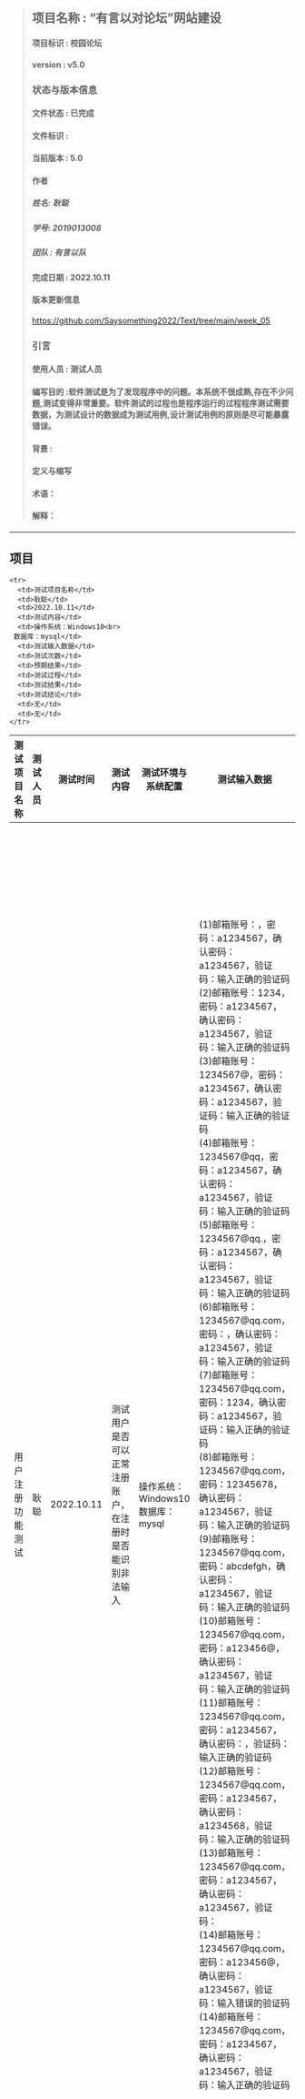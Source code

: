 
> ## 项目名称 : “有言以对论坛”网站建设
> #### 项目标识 : 校园论坛
> #### version : v5.0
> ### 状态与版本信息
> #### 文件状态 : 已完成
> #### 文件标识 : 
> #### 当前版本 : 5.0 
> #### 作者
> ##### 姓名: 耿聪
> ##### 学号: 2019013008
> ##### 团队 : 有言以队
> #### 完成日期 : 2022.10.11
> #### 版本更新信息
> https://github.com/Saysomething2022/Text/tree/main/week_05
> ### 引言
> #### 使用人员 : 测试人员
> #### 编写目的 :软件测试是为了发现程序中的问题。本系统不很成熟,存在不少问题,测试变得非常重要。软件测试的过程也是程序运行的过程程序测试需要数据，为测试设计的数据成为测试用例,设计测试用例的原则是尽可能暴露错误。 
> #### 背景 : 
> #### 定义与缩写
> #### 术语：
> #### 解释：
***
## 项目

<table>
  <thead>
    <tr>
      <th>测试项目名称</th>
      <th>测试人员</th>
      <th>测试时间</th>
      <th>测试内容</th>
      <th>测试环境与系统配置</th>
      <th>测试输入数据</th>
      <th>测试次数</th>
      <th>预期结果</th>
      <th>测试过程</th>
      <th>测试结果</th>
      <th>测试结论</th>
      <th>实现限制</th>
      <th>备注</th>
    </tr>
  </thead>
  <tbody>
   
   <tr>
     <td>用户注册功能测试</td>
     <td>耿聪</td>
     <td>2022.10.11</td>
     <td>测试用户是否可以正常注册账户，在注册时是否能识别非法输入</td>
     <td>操作系统：Windows10<br>
     数据库：mysql</td>
     <td>(1)邮箱账号：，密码：a1234567，确认密码：a1234567，验证码：输入正确的验证码<br>
       (2)邮箱账号：1234，密码：a1234567，确认密码：a1234567，验证码：输入正确的验证码<br>
       (3)邮箱账号：1234567@，密码：a1234567，确认密码：a1234567，验证码：输入正确的验证码<br>
       (4)邮箱账号：1234567@qq，密码：a1234567，确认密码：a1234567，验证码：输入正确的验证码<br>
       (5)邮箱账号：1234567@qq.，密码：a1234567，确认密码：a1234567，验证码：输入正确的验证码<br>
       (6)邮箱账号：1234567@qq.com，密码：，确认密码：a1234567，验证码：输入正确的验证码<br>
       (7)邮箱账号：1234567@qq.com，密码：1234，确认密码：a1234567，验证码：输入正确的验证码<br>
       (8)邮箱账号：1234567@qq.com，密码：12345678，确认密码：a1234567，验证码：输入正确的验证码<br>
       (9)邮箱账号：1234567@qq.com，密码：abcdefgh，确认密码：a1234567，验证码：输入正确的验证码<br>
       (10)邮箱账号：1234567@qq.com，密码：a123456@，确认密码：a1234567，验证码：输入正确的验证码<br>
       (11)邮箱账号：1234567@qq.com，密码：a1234567，确认密码：，验证码：输入正确的验证码<br>
       (12)邮箱账号：1234567@qq.com，密码：a1234567，确认密码：a1234568，验证码：输入正确的验证码<br>
       (13)邮箱账号：1234567@qq.com，密码：a1234567，确认密码：a1234567，验证码：<br>
       (14)邮箱账号：1234567@qq.com，密码：a123456@，确认密码：a1234567，验证码：输入错误的验证码<br>
       (14)邮箱账号：1234567@qq.com，密码：a1234567，确认密码：a1234567，验证码：输入正确的验证码<br>
     </td>
     <td>15</td>
     <td>(1)注册失败，邮箱不能为空<br>
     (2)注册失败，邮箱格式错误<br>
     (3)注册失败，邮箱格式错误<br>
     (4)注册失败，邮箱格式错误<br>
     (5)注册失败，邮箱格式错误<br>
     (6)注册失败，密码不能为空<br>
     (7)注册失败，密码格式错误<br>
     (8)注册失败，密码格式错误<br>
     (9)注册失败，密码格式错误<br>
     (10)注册失败，密码格式错误<br>
     (11)注册失败，密码不能为空<br>
     (12)注册失败，密码输入错误<br>
     (13)注册失败，验证码不能为空<br>
     (14)注册失败，验证码错误<br>
     (15)注册成功,进入登录弹窗<br></td>
     <td>用户进入网页后，点击左上角登录按钮，然后点击下方的注册按钮跳转到注册框，填写相应的注册信息进行账号注册</td>
     <td>(1)注册失败，提示“邮箱不能为空！”<br>
     (2)-(5)注册失败，提示“邮箱格式不正确请重新输入”<br>
     (6)注册失败，提示“密码不能为空！”<br>
     (7)-(10)注册失败，提示“至少8个字符，至少有1个小写字母和1个数字，不能包含特殊字符(非数字字母)”<br>
     (11)注册失败，提示“密码不能为空！”<br>
     (12)注册失败，提示“两次密码不一致！请检查”<br>
     (13)注册失败，提示“验证码不能为空！”<br>
     (14)注册失败，提示“验证码输入错误！”<br>
     (15)注册成功，进入登录弹窗<br></td>
     <td>测试成功，注册功能完好</td>
     <td>无</td>
     <td>无</td>
    </tr>
    <tr>
      <td>用户登录功能测试</td>
      <td>耿聪</td>
      <td>2022.10.11</td>
      <td>测试用户是否可以正常登录账户，在登录时是否能识别非法输入</td>
      <td>操作系统：Windows10<br>
     数据库：mysql</td>
      <td>(1)邮箱账号：，密码：a1234567，验证码：输入正确的验证码<br>
       (2)邮箱账号：1234，密码：a1234567，验证码：输入正确的验证码<br>
       (3)邮箱账号：1234567@，密码：a1234567，验证码：输入正确的验证码<br>
       (4)邮箱账号：1234567@qq，密码：a1234567，验证码：输入正确的验证码<br>
       (5)邮箱账号：1234567@qq.，密码：a1234567，验证码：输入正确的验证码<br>
       (6)邮箱账号：1234567@qq.com，密码：，验证码：输入正确的验证码<br>
       (7)邮箱账号：1234567@qq.com，密码：1234，验证码：输入正确的验证码<br>
       (8)邮箱账号：1234567@qq.com，密码：12345678，验证码：输入正确的验证码<br>
       (9)邮箱账号：1234567@qq.com，密码：abcdefgh，验证码：输入正确的验证码<br>
       (10)邮箱账号：1234567@qq.com，密码：a123456@，验证码：输入正确的验证码<br>
       (11)邮箱账号：1234567@qq.com，密码：a1234567，验证码：<br>
       (12)邮箱账号：1234567@qq.com，密码：a123456@，验证码：输入错误的验证码<br>
       (13)邮箱账号：1234567@qq.com，密码：a1234567，验证码：输入正确的验证码<br></td>
      <td>13</td>
      <td>(1)注册失败，邮箱不能为空<br>
      (2)-(5)注册失败，邮箱格式错误<br>
      (6)注册失败，提示“密码不能为空！”<br>
      (7)-(10)注册失败，密码格式错误<br>
      (11)注册失败，提示“验证码不能为空！”<br>
      (12)注册失败，提示“验证码输入错误！”<br>
      (13)注册成功，进入登录弹窗<br></td>
      <td>用户进入网页后，点击左上角登录按钮，然后填写相应的登录信息进行账号登录</td>
      <td>(1)注册失败，提示“邮箱不能为空！”<br>
      (2)-(5)注册失败，提示“邮箱格式不正确请重新输入”<br>
      (6)注册失败，提示“密码不能为空！”<br>
      (7)-(10)注册失败，提示“至少8个字符，至少有1个小写字母和1个数字，不能包含特殊字符(非数字字母)”<br>
      (11)注册失败，提示“验证码不能为空！”<br>
      (12)注册失败，提示“验证码输入错误！”<br>
      (13)注册成功，进入登录弹窗<br></td>
      <td>测试成功，登录功能完好</td>
      <td>无</td>
      <td>无</td>
    </tr>
    <tr>
      <td>用户信息更新功能测试</td>
      <td>耿聪</td>
      <td>2022.10.11</td>
      <td>测试用户个人信息更新后，更新的内容是否能够传到数据库中对旧信息进行替换</td>
      <td>操作系统：Windows10<br>
     数据库：mysql</td>
      <td>测试输入数据</td>
      <td>测试次数</td>
      <td>预期结果</td>
      <td>测试过程</td>
      <td>测试结果</td>
      <td>测试结论</td>
      <td>无</td>
      <td>无</td>
    </tr>
    <tr>
      <td>用户发帖功能测试</td>
      <td>耿聪</td>
      <td>2022.10.11</td>
      <td>测试用户能否正常发帖</td>
      <td>操作系统：Windows10<br>
     数据库：mysql</td>
      <td>测试输入数据</td>
      <td>测试次数</td>
      <td>预期结果</td>
      <td>测试过程</td>
      <td>测试结果</td>
      <td>测试结论</td>
      <td>无</td>
      <td>无</td>
    </tr>
    
    
    
    <tr>
      <td>测试项目名称</td>
      <td>耿聪</td>
      <td>2022.10.11</td>
      <td>测试内容</td>
      <td>操作系统：Windows10<br>
     数据库：mysql</td>
      <td>测试输入数据</td>
      <td>测试次数</td>
      <td>预期结果</td>
      <td>测试过程</td>
      <td>测试结果</td>
      <td>测试结论</td>
      <td>无</td>
      <td>无</td>
    </tr>
    
    
    
    
    
    
  </tbody>
  </table>

